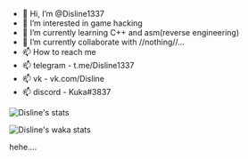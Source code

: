 - 👋 Hi, I’m @Disline1337
- 👀 I’m interested in game hacking
- 🌱 I’m currently learning C++ and asm(reverse engineering)
- 💞️ I’m currently collaborate with //nothing//...
- 📫 How to reach me 
- 📫 telegram - t.me/Disline1337
- 📫 vk - vk.com/Disline
- 📫 discord - Kuka#3837

<!---
Disline1337/Disline1337 is a ✨ special ✨ repository because its `README.md` (this file) appears on your GitHub profile.
You can click the Preview link to take a look at your changes.
--->
![Disline's stats](https://github-readme-stats.vercel.app/api?username=Disline1337&theme=panda&show_icons=true)

![Disline's waka stats](https://wakatime.com/@Disline1337)

hehe....
